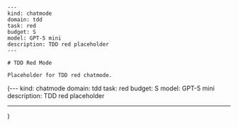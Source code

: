 ```chatmode
---
kind: chatmode
domain: tdd
task: red
budget: S
model: GPT-5 mini
description: TDD red placeholder
---

# TDD Red Mode

Placeholder for TDD red chatmode.

```

(---
kind: chatmode
domain: tdd
task: red
budget: S
model: GPT-5 mini
description: TDD red placeholder

---

)
